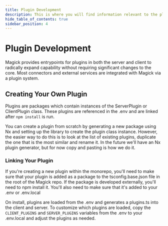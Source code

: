 ```yaml
---
title: Plugin Development
description: This is where you will find information relevant to the plugin system.
hide_table_of_contents: true
sidebar_position: 4
---
```


# Plugin Development

Magick provides entrypoints for plugins in both the server and client to radically expand capability without requiring significant changes to the core. Most connectors and external services are integrated with Magick via a plugin system. 

## Creating Your Own Plugin

Plugins are packages which contain instances of the ServerPlugin or ClientPlugin class. These plugins are referenced in the .env and are linked after `npm install` is run.

You can create a plugin from scratch by generating a new package using Nx and setting up the library to create the plugin class instance. However, the easier way to do this is to look at the list of existing plugins, duplicate the one that is the most similar and rename it. In the future we'll have an Nx plugin generator, but for now copy and pasting is how we do it.

### Linking Your Plugin

If you're creating a new plugin within the monorepo, you'll need to make sure that your plugin is added as a package to the tsconfig.base.json file in the root of the Magick repo. If the package is developed externally, you'll need to npm install it. You'll also need to make sure that it's added to your .env or .env.local

On install, plugins are loaded from the .env and generates a plugins.ts into the client and server. To customize which plugins are loaded, copy the `CLIENT_PLUGINS` and `SERVER_PLUGINS` variables from the .env to your .env.local and adjust the plugins as needed.